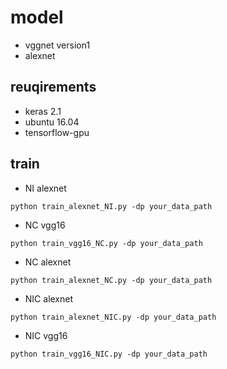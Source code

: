 # model
- vggnet version1
- alexnet

## reuqirements
- keras 2.1
- ubuntu 16.04 
- tensorflow-gpu

## train

- NI alexnet
```
python train_alexnet_NI.py -dp your_data_path
```

- NC vgg16
```
python train_vgg16_NC.py -dp your_data_path
```

- NC alexnet
```
python train_alexnet_NC.py -dp your_data_path
```

- NIC alexnet
```
python train_alexnet_NIC.py -dp your_data_path
```


- NIC vgg16
```
python train_vgg16_NIC.py -dp your_data_path
```